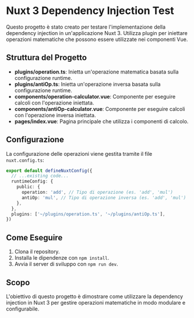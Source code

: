 # Nuxt 3 Dependency Injection Test

Questo progetto è stato creato per testare l'implementazione della dependency injection in un'applicazione Nuxt 3. Utilizza plugin per iniettare operazioni matematiche che possono essere utilizzate nei componenti Vue.

## Struttura del Progetto

- **plugins/operation.ts**: Inietta un'operazione matematica basata sulla configurazione runtime.
- **plugins/antiOp.ts**: Inietta un'operazione inversa basata sulla configurazione runtime.
- **components/operation-calculator.vue**: Componente per eseguire calcoli con l'operazione iniettata.
- **components/antiOp-calculator.vue**: Componente per eseguire calcoli con l'operazione inversa iniettata.
- **pages/index.vue**: Pagina principale che utilizza i componenti di calcolo.

## Configurazione

La configurazione delle operazioni viene gestita tramite il file `nuxt.config.ts`:

```typescript
export default defineNuxtConfig({
  // ...existing code...
  runtimeConfig: {
    public: {
      operation: 'add', // Tipo di operazione (es. 'add', 'mul')
      antiOp: 'mul', // Tipo di operazione inversa (es. 'add', 'mul')
    },
  },
  plugins: ['~/plugins/operation.ts', '~/plugins/antiOp.ts'],
})
```

## Come Eseguire

1. Clona il repository.
2. Installa le dipendenze con `npm install`.
3. Avvia il server di sviluppo con `npm run dev`.

## Scopo

L'obiettivo di questo progetto è dimostrare come utilizzare la dependency injection in Nuxt 3 per gestire operazioni matematiche in modo modulare e configurabile.

